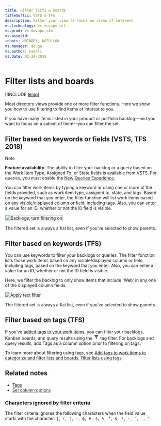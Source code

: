 ```yaml
---
title: Filter lists & boards
titleSuffix: VSTS & TFS  
description: Filter your view to focus on items of interest 
ms.technology: vs-devops-wit
ms.prod: vs-devops-alm
ms.assetid:
robots: NOINDEX, NOFOLLOW 
ms.manager: douge
ms.author: kaelli
ms.date: 02-24-2018
---
```

  

# Filter lists and boards 

[!INCLUDE [temp](../../_shared/version-vsts-tfs-all-versions.md)] 

<!--- NEEDS UPDATING BASED ON FEATURES UNDER RELEASE  

Filter audit: 
* Code>Commits: Simple history, Author, From date, To date 
* Code>Pushes
* Code>Branches (Filter icon is there, but doesn't appear active. 
* Code> Pull Request (In active filter icon) 
* Code> Pull Request> Search 
* Work>Work Items - Keyword, Types, Assigned to, States, Area, Tags 
* Work> Board (Kanban) - Keyword, Types, Assigned To, Tags, Iteration, Parent Work Item 
* Work>Backlogs - Keyword, Types, Assigned to, States, Tags
* Work>Sprint Backlogs - Keyword, Types, Assigned to, States, Tags
* Work>Taskboard 
* 


--> 

<a id="filter"></a>
 
Most directory views provide one or more filter functions. Here we show you how to use filtering to find items of interest to you. 

If you have many items listed in your product or portfolio backlog&mdash;and you want to focus on a subset of them&mdash;you can filter the set. 


## Filter based on keywords or fields (VSTS, TFS 2018)    

> [!NOTE]   
> **Feature availability**: The ability to filter your backlog or a query based on the Work Item Type, Assigned To, or State fields is available from VSTS. For queries, you must enable the [New Queries Experience](../../work/track/queries-preview.md). 

You can filter work items by typing a keyword or using one or more of the fields provided, such as work item type, assigned to, state, and tags. Based on the keyword that you enter, the filter function will list work items based on any visible/displayed column or field, including tags. Also, you can enter a value for an ID, whether or not the ID field is visible.  

<img src="../work/backlogs/_img/filter-backlogs-options.png" alt="Backlogs, turn filtering on" style="border: 2px solid #C3C3C3;" />

The filtered set is always a flat list, even if you've selected to show parents. 


## Filter based on keywords (TFS) 

You can use keywords to filter your backlogs or queries. The filter function lists those work items based on any visible/displayed column or field, including tags, based on the keyword that you enter. Also, you can enter a value for an ID, whether or not the ID field is visible.  

Here, we filter the backlog to only show items that include 'Web' in any one of the displayed column fields. 

<img src="../work/backlogs/_img/cyb-filter-backlog.png" alt="Apply text filter" style="border: 1px solid #C3C3C3;" />  

The filtered set is always a flat list, even if you've selected to show parents.  


## Filter based on tags (TFS) 
If you've [added tags to your work items](../../work/track/add-tags-to-work-items.md), you can filter your backlogs, Kanban boards, and query results using the ![tag filter icon](../../work/_img/icons/tag_filter_icon.png) tag filter. For backlogs and query results, add Tags as a column option prior to filtering on tags.  

To learn more about filtering using tags, see [Add tags to work items to categorize and filter lists and boards, Filter lists using tags](../../work/track/add-tags-to-work-items.md#filter)
 

## Related notes  
- [Tags](../../work/track/add-tags-to-work-items.md) 
- [Set column options](../../work/backlogs/set-column-options.md)  


### Characters ignored by filter criteria

The filter criteria ignores the following characters when the field value starts with the character: ```{, (, [, !, @, #, $, %, ^, &, *, ~, `, ', "```.  
